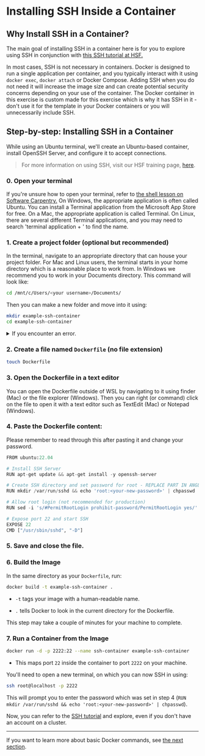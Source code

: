 # Installing SSH Inside a Container
## Why Install SSH in a Container?
The main goal of installing SSH in a container here is for you to explore using SSH in conjunction with [this SSH tutorial at HSF.](https://hsf-training.github.io/hsf-training-ssh-webpage/)

In most cases, SSH is not necessary in containers. Docker is designed to run a single application per container, and you typically interact with it using `docker exec`, `docker attach` or Docker Compose. Adding SSH when you do not need it will increase the image size and can create potential security concerns depending on your use of the container. The Docker container in this exercise is custom made for this exercise which is why it has SSH in it - don't use it for the template in your Docker containers or you will unnecessarily include SSH.

## Step-by-step: Installing SSH in a Container
While using an Ubuntu terminal, we'll create an Ubuntu-based container, install OpenSSH Server, and configure it to accept connections. 

> For more information on using SSH, visit our HSF training page, [here](https://hsf-training.github.io/hsf-training-ssh-webpage/).
### 0. Open your terminal
If you're unsure how to open your terminal, refer to [the shell lesson on Software Carpentry.](https://swcarpentry.github.io/shell-novice/) On Windows, the appropriate application is often called Ubuntu. You can install a Terminal application from the Microsoft App Store for free. On a Mac, the appropriate application is called Terminal. On Linux, there are several different Terminal applications, and you may need to search 'terminal application + <your specific distribution>' to find the name.
### 1. Create a project folder (optional but recommended)
In the terminal, navigate to an appropriate directory that can house your project folder. For Mac and Linux users, the terminal starts in your home directory which is a reasonable place to work from. In Windows we recommend you to work in your Documents directory. This command will look like:
```bash
cd /mnt/c/Users/<your username>/Documents/
```
Then you can make a new folder and move into it using:
```bash
mkdir example-ssh-container
cd example-ssh-container
```
<details>
  <summary>If you encounter an error.</summary>
  <p>
  ```
  mkdir: cannot create directory ‘example-ssh-container’: File exists
  ```
  This error means that you've likely ran this lesson before. If so, you may only have to run:
  ```
  cd example-ssh-container
  ```
  
  </p>
</details>

### 2. Create a file named `Dockerfile` (no file extension)
```bash
touch Dockerfile
```
### 3. Open the Dockerfile in a text editor
You can open the Dockerfile outside of WSL by navigating to it using finder (Mac) or the file explorer (Windows). Then you can right (or command) click on the file to open it with a text editor such as TextEdit (Mac) or Notepad (Windows).
### 4. Paste the Dockerfile content:
Please remember to read through this after pasting it and change your password.
```python
FROM ubuntu:22.04

# Install SSH Server
RUN apt-get update && apt-get install -y openssh-server

# Create SSH directory and set password for root - REPLACE PART IN ANGLE BRACKETS
RUN mkdir /var/run/sshd && echo 'root:<your-new-password>' | chpasswd

# Allow root login (not recommended for production)
RUN sed -i 's/#PermitRootLogin prohibit-password/PermitRootLogin yes/' /etc/ssh/sshd_config

# Expose port 22 and start SSH
EXPOSE 22
CMD ["/usr/sbin/sshd", "-D"]
```
### 5. Save and close the file.
### 6. Build the Image
In the same directory as your `Dockerfile`, run:
```bash
docker build -t example-ssh-container .
```
* `-t` tags your image with a human-readable name.

* `.` tells Docker to look in the current directory for the Dockerfile.

This step may take a couple of minutes for your machine to complete.
### 7. Run a Container from the Image
```bash
docker run -d -p 2222:22 --name ssh-container example-ssh-container
```
* This maps port `22` inside the container to port `2222` on your machine.

You'll need to open a new terminal, on which you can now SSH in using:
```bash
ssh root@localhost -p 2222
```
This will prompt you to enter the password which was set in step 4 (`RUN mkdir /var/run/sshd && echo 'root:<your-new-password>' | chpasswd`). 

Now, you can refer to the [SSH tutorial](https://hsf-training.github.io/hsf-training-ssh-webpage/) and explore, even if you don't have an account on a cluster.

---

If you want to learn more about basic Docker commands, see [the next section](04_basic-commands.md). 